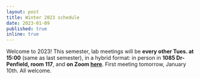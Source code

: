 ```yaml
---
layout: post
title: Winter 2023 schedule
date: 2023-01-09
published: true
inline: true
---
```


Welcome to 2023! This semester, lab meetings will be **every other Tues. at 15:00** (same as last semester), in a hybrid format:
in person in **1085 Dr-Penfield, room 117**, and **on Zoom [here](https://mcgill.zoom.us/j/88414877066?pwd=bzlZTEdwOERTZC8rSUxuOE9xd3JGUT09)**. First meeting tomorrow, January 10th. All welcome.

